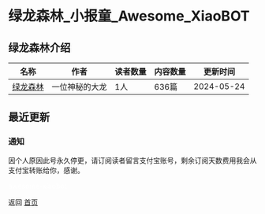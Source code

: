 # 绿龙森林_小报童_Awesome_XiaoBOT

## 绿龙森林介绍
>   
  


|名称|作者|读者数量|内容数量|更新时间|
|---|---|---|---|---|
|[绿龙森林](https://xiaobot.net/p/lvlongsenlin?refer=0b133df9-27dc-423b-8101-639049001c13)|一位神秘的大龙|1人|636篇|2024-05-24|

## 最近更新
### 通知

因个人原因此号永久停更，请订阅读者留言支付宝账号，剩余订阅天数费用我会从支付宝转账给你，感谢。


<a href="https://github.com/Reno9527/awesome-xiaobot" style="color: white; text-decoration: none;">awesome-xiaobot</a>

返回 [首页](../README.md)
